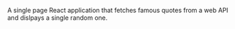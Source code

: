 A single page React application that fetches famous quotes from a web API and dislpays a single random one. 